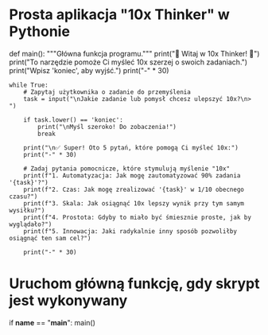 # Prosta aplikacja "10x Thinker" w Pythonie

def main():
    """Główna funkcja programu."""
    print("🚀 Witaj w 10x Thinker! 🚀")
    print("To narzędzie pomoże Ci myśleć 10x szerzej o swoich zadaniach.")
    print("Wpisz 'koniec', aby wyjść.")
    print("-" * 30)

    while True:
        # Zapytaj użytkownika o zadanie do przemyślenia
        task = input("\nJakie zadanie lub pomysł chcesz ulepszyć 10x?\n> ")

        if task.lower() == 'koniec':
            print("\nMyśl szeroko! Do zobaczenia!")
            break

        print("\n✅ Super! Oto 5 pytań, które pomogą Ci myśleć 10x:")
        print("-" * 30)

        # Zadaj pytania pomocnicze, które stymulują myślenie "10x"
        print(f"1. Automatyzacja: Jak mogę zautomatyzować 90% zadania '{task}'?")
        print(f"2. Czas: Jak mogę zrealizować '{task}' w 1/10 obecnego czasu?")
        print(f"3. Skala: Jak osiągnąć 10x lepszy wynik przy tym samym wysiłku?")
        print(f"4. Prostota: Gdyby to miało być śmiesznie proste, jak by wyglądało?")
        print(f"5. Innowacja: Jaki radykalnie inny sposób pozwoliłby osiągnąć ten sam cel?")
        
        print("-" * 30)

# Uruchom główną funkcję, gdy skrypt jest wykonywany
if __name__ == "__main__":
    main()
